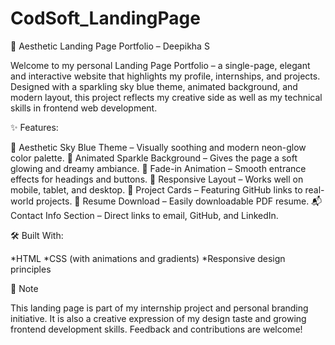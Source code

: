 # CodSoft_LandingPage
🌌 Aesthetic Landing Page Portfolio – Deepikha S

Welcome to my personal Landing Page Portfolio – a single-page, elegant and interactive website that highlights my profile, internships, and projects. Designed with a sparkling sky blue theme, animated background, and modern layout, this project reflects my creative side as well as my technical skills in frontend web development.

✨ Features:

💎 Aesthetic Sky Blue Theme – Visually soothing and modern neon-glow color palette.
🌌 Animated Sparkle Background – Gives the page a soft glowing and dreamy ambiance.
🎀 Fade-in Animation – Smooth entrance effects for headings and buttons.
📱 Responsive Layout – Works well on mobile, tablet, and desktop.
📂 Project Cards – Featuring GitHub links to real-world projects.
📩 Resume Download – Easily downloadable PDF resume.
📬 Contact Info Section – Direct links to email, GitHub, and LinkedIn.

🛠️ Built With:

*HTML
*CSS (with animations and gradients)
*Responsive design principles

📌 Note

This landing page is part of my internship project and personal branding initiative. It is also a creative expression of my design taste and growing frontend development skills. Feedback and contributions are welcome!
